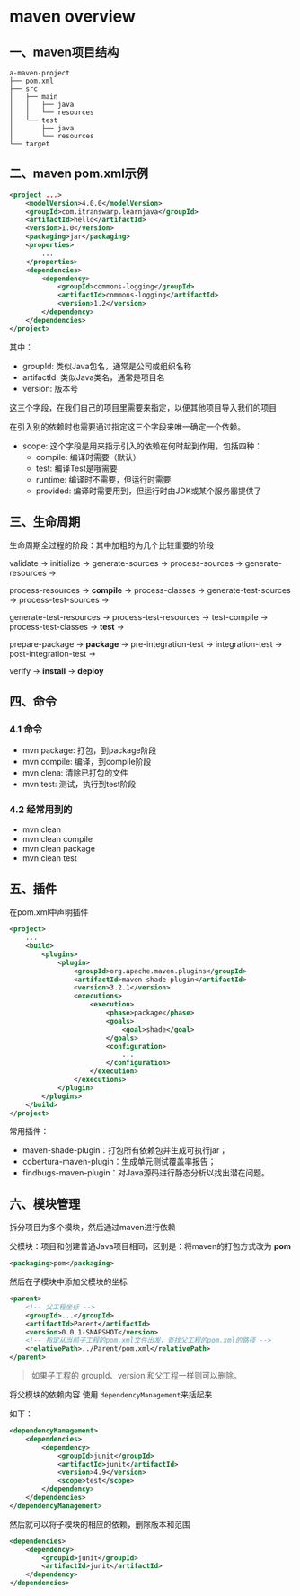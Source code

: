 # maven overview

## 一、maven项目结构

```ascii
a-maven-project
├── pom.xml
├── src
│   ├── main
│   │   ├── java
│   │   └── resources
│   └── test
│       ├── java
│       └── resources
└── target
```

## 二、maven pom.xml示例

```xml
<project ...>
	<modelVersion>4.0.0</modelVersion>
	<groupId>com.itranswarp.learnjava</groupId>
	<artifactId>hello</artifactId>
	<version>1.0</version>
	<packaging>jar</packaging>
	<properties>
        ...
	</properties>
	<dependencies>
        <dependency>
            <groupId>commons-logging</groupId>
            <artifactId>commons-logging</artifactId>
            <version>1.2</version>
        </dependency>
	</dependencies>
</project>
```

其中：

- groupId: 类似Java包名，通常是公司或组织名称
- artifactId: 类似Java类名，通常是项目名
- version: 版本号

这三个字段，在我们自己的项目里需要来指定，以便其他项目导入我们的项目

在引入别的依赖时也需要通过指定这三个字段来唯一确定一个依赖。

- scope: 这个字段是用来指示引入的依赖在何时起到作用，包括四种：
    - compile: 编译时需要（默认）
    - test: 编译Test是哦需要
    - runtime: 编译时不需要，但运行时需要
    - provided: 编译时需要用到，但运行时由JDK或某个服务器提供了

## 三、生命周期

生命周期全过程的阶段：其中加粗的为几个比较重要的阶段

validate -> initialize -> generate-sources -> process-sources -> generate-resources -> 

process-resources -> **compile** -> process-classes -> generate-test-sources -> process-test-sources -> 

generate-test-resources -> process-test-resources -> test-compile -> process-test-classes -> **test** -> 

prepare-package -> **package**  -> pre-integration-test -> integration-test -> post-integration-test -> 

verify -> **install** -> **deploy**

## 四、命令

### 4.1 命令

- mvn package: 打包，到package阶段
- mvn compile: 编译，到compile阶段
- mvn clena: 清除已打包的文件
- mvn test: 测试，执行到test阶段

### 4.2 经常用到的

- mvn clean
- mvn clean compile
- mvn clean package
- mvn clean test

## 五、插件

在pom.xml中声明插件

```xml
<project>
    ...
	<build>
		<plugins>
			<plugin>
				<groupId>org.apache.maven.plugins</groupId>
				<artifactId>maven-shade-plugin</artifactId>
                <version>3.2.1</version>
				<executions>
					<execution>
						<phase>package</phase>
						<goals>
							<goal>shade</goal>
						</goals>
						<configuration>
                            ...
						</configuration>
					</execution>
				</executions>
			</plugin>
		</plugins>
	</build>
</project>
```

常用插件：

- maven-shade-plugin：打包所有依赖包并生成可执行jar；
- cobertura-maven-plugin：生成单元测试覆盖率报告；
- findbugs-maven-plugin：对Java源码进行静态分析以找出潜在问题。

## 六、模块管理

拆分项目为多个模块，然后通过maven进行依赖

父模块：项目和创建普通Java项目相同，区别是：将maven的打包方式改为 **pom**

```xml
<packaging>pom</packaging>
```

然后在子模块中添加父模块的坐标

```xml
<parent>
    <!-- 父工程坐标 -->
    <groupId>...</groupId>
    <artifactId>Parent</artifactId>
    <version>0.0.1-SNAPSHOT</version>
    <!-- 指定从当前子工程的pom.xml文件出发，查找父工程的pom.xml的路径 -->
    <relativePath>../Parent/pom.xml</relativePath>
</parent>
```

> 如果子工程的 groupId、version 和父工程一样则可以删除。

将父模块的依赖内容 使用 `dependencyManagement`来括起来

如下：

```xml
<dependencyManagement>
    <dependencies>
        <dependency>
            <groupId>junit</groupId>
            <artifactId>junit</artifactId>
            <version>4.9</version>
            <scope>test</scope>
        </dependency>
    </dependencies>
</dependencyManagement>
```

然后就可以将子模块的相应的依赖，删除版本和范围

```xml
<dependencies>
    <dependency>
        <groupId>junit</groupId>
        <artifactId>junit</artifactId>
    </dependency>
</dependencies>
```





















































































